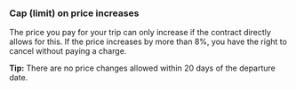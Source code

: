 ###  Cap (limit) on price increases

The price you pay for your trip can only increase if the contract directly
allows for this. If the price increases by more than 8%, you have the right to
cancel without paying a charge.

**Tip:** There are no price changes allowed within 20 days of the departure
date.

